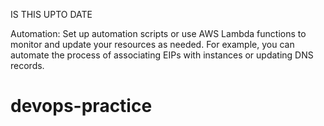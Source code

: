 IS THIS UPTO DATE

Automation: Set up automation scripts or use AWS Lambda functions to monitor and update your resources as needed. For example, you can automate the process of associating EIPs with instances or updating DNS records.


# devops-practice

